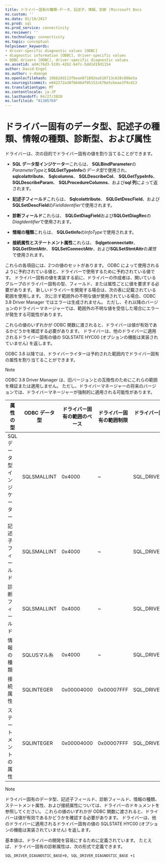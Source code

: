 ```yaml
---
title: ドライバー固有の種類-データ、記述子、情報、診断 |Microsoft Docs
ms.custom: ''
ms.date: 01/19/2017
ms.prod: sql
ms.prod_service: connectivity
ms.reviewer: ''
ms.technology: connectivity
ms.topic: conceptual
helpviewer_keywords:
- driver-specific diagnostic values [ODBC]
- diagnostic information [ODBC], driver-specific values
- ODBC drivers [ODBC], driver-specific diagnostic values
ms.assetid: ad4c76d3-5191-4262-b47c-5dd1d19d1154
author: David-Engel
ms.author: v-daenge
ms.openlocfilehash: 19bb2dd113fbeae871892ea510713c638c886e5a
ms.sourcegitcommit: e042272a38fb646df05152c676e5cbeae3f9cd13
ms.translationtype: MT
ms.contentlocale: ja-JP
ms.lasthandoff: 04/27/2020
ms.locfileid: "81305769"
---
```

# <a name="driver-specific-data-types-descriptor-types-information-types-diagnostic-types-and-attributes"></a>ドライバー固有のデータ型、記述子の種類、情報の種類、診断型、および属性
ドライバーは、次の目的でドライバー固有の値を割り当てることができます。  
  
-   **SQL データ型インジケーター**これらは、 **SQLBindParameter**の*ParameterType*と**SQLGetTypeInfo**の*データ型*で使用され、 **sqlcolattribute**、 **Sqlcolumns**、 **SQLDescribeCol**、 **SQLGetTypeInfo**、 **SQLDescribeParam**、 **SQLProcedureColumns**、および**sql 列**によって返されます。  
  
-   **記述子フィールド**これらは、 **Sqlcolattribute**、 **SQLGetDescField**、および**SQLSetDescField**の*FieldIdentifier*で使用されます。  
  
-   **診断フィールド**これらは、 **SQLGetDiagField**および**SQLGetDiagRec**の*DiagIdentifier*で使用されます。  
  
-   **情報の種類**これらは、 **SQLGetInfo**の*InfoType*で使用されます。  
  
-   **接続属性とステートメント属性**これらは、 **Sqlgetconnectattr**、 **SQLGetStmtAttr**、 **SQLSetConnectAttr**、および**SQLSetStmtAttr**の*属性*で使用されます。  
  
 これらの各項目には、2つの値のセットがあります。 ODBC によって使用されるように予約されている値と、ドライバーで使用するために予約されている値です。 ドライバー固有の値を実装する前に、ドライバーの作成者は、開いているグループのドライバー固有の型、フィールド、または属性ごとに値を要求する必要があります。 新しいドライバーを開発する場合は、次の表に記載されている範囲を使用します。 次に示す範囲外の不明な値が使用されている場合、ODBC 3.8 Driver Manager ではエラーは生成されません。 ただし、それ以降のバージョンのドライバーマネージャーでは、範囲外の不明な値を受信した場合にエラーが発生する可能性があります。  
  
 これらの値のいずれかが ODBC 関数に渡されると、ドライバーは値が有効であるかどうかを確認する必要があります。 ドライバーは、他のドライバーに適用されるドライバー固有の値の SQLSTATE HYC00 (オプションの機能は実装されていません) を返します。  
  
 ODBC 3.8 以降では、ドライバーライターは予約された範囲内でドライバー固有の属性を割り当てることができます。  
  
> [!NOTE]  
>  ODBC 3.8 Driver Manager は、旧バージョンとの互換性のためにこれらの範囲を検証または適用しません。 ただし、ドライバーマネージャーの将来のバージョンでは、ドライバーマネージャーが強制的に適用される可能性があります。  
  
|属性の型|ODBC データ型|ドライバー固有の範囲のベース|ドライバー固有の範囲制限|ドライバー固有の値範囲ベースの ODBC 定数|  
|--------------------|--------------------|---------------------------------|----------------------------------|---------------------------------------------------------|  
|SQL データ型インジケーター|SQLSMALLINT|0x4000|~|SQL_DRIVER_SQL_TYPE_BASE|  
|記述子フィールド|SQLSMALLINT|0x4000|~|SQL_DRIVER_DESCRIPTOR_BASE|  
|診断フィールド|SQLSMALLINT|0x4000|~|SQL_DRIVER_DIAGNOSTIC_BASE|  
|情報の種類|SQLUSマル糸|0x4000|~|SQL_DRIVER_INFO_TYPE_BASE|  
|接続属性|SQLINTEGER|0x00004000|0x00007FFF|SQL_DRIVER_CONNECT_ATTR_BASE|  
|ステートメントの属性|SQLINTEGER|0x00004000|0x00007FFF|SQL_DRIVER_STATEMENT_ATTR_BASE|  
  
> [!NOTE]  
>  ドライバー固有のデータ型、記述子フィールド、診断フィールド、情報の種類、ステートメント属性、および接続属性については、ドライバーのドキュメントを参照してください。 これらの値のいずれかが ODBC 関数に渡されると、ドライバーは値が有効であるかどうかを確認する必要があります。 ドライバーは、他のドライバーに適用されるドライバー固有の値の SQLSTATE HYC00 (オプションの機能は実装されていません) を返します。  
  
 基本値は、ドライバーの開発を容易にするために定義されています。 たとえば、ドライバー固有の診断属性は、次の形式で定義できます。  
  
```  
SQL_DRIVER_DIAGNOSTIC_BASE+0, SQL_DRIVER_DIAGNOSTIC_BASE +1  
```
